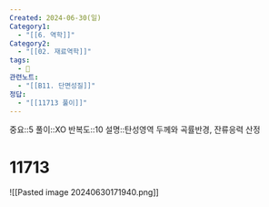 ```yaml
---
Created: 2024-06-30(일)
Category1:
  - "[[6. 역학]]"
Category2:
  - "[[02. 재료역학]]"
tags:
  - 🧮
관련노트:
  - "[[B11. 단면성질]]"
정답:
  - "[[11713 풀이]]"
---
```

중요::5
풀이::XO
반복도::10
설명::탄성영역 두께와 곡률반경, 잔류응력 산정
#  11713
![[Pasted image 20240630171940.png]]
